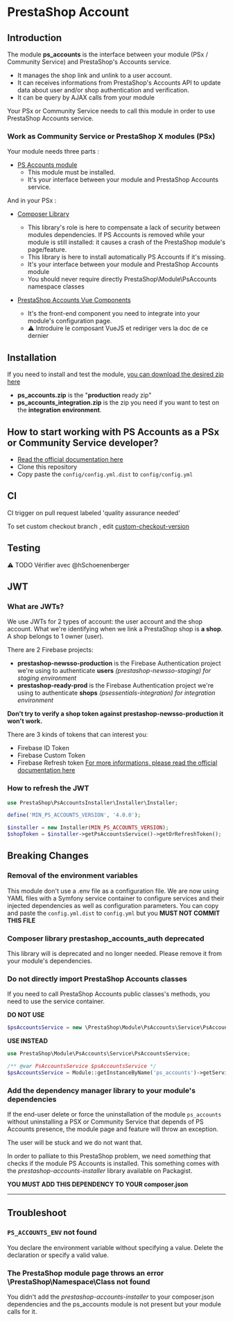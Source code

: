 # PrestaShop Account
## Introduction

The module **ps_accounts** is the interface between your module (PSx / Community Service) and PrestaShop's Accounts service.
- It manages the shop link and unlink to a user account.
- It can receives informations from PrestaShop's Accounts API to update data about user and/or shop authentication and verification.
- It can be query by AJAX calls from your module

Your PSx or Community Service needs to call this module in order to use PrestaShop Accounts service.

### Work as Community Service or PrestaShop X modules (PSx)

Your module needs three parts :

- [PS Accounts module](http://github.com/PrestaShopCorp/ps_accounts)
    - This module must be installed.
    - It's your interface between your module and PrestaShop Accounts service.
  
And in your PSx :

- [Composer Library](http://github.com/PrestaShopCorp/prestashop-accounts-installer)
    - This library's role is here to compensate a lack of security between modules dependencies. If PS Accounts is removed while your module is still installed: it causes a crash of the PrestaShop module's page/feature.
    - This library is here to install automatically PS Accounts if it's missing.
    - It's your interface between your module and PrestaShop Accounts module
    - You should never require directly PrestaShop\Module\PsAccounts namespace classes
  
- [PrestaShop Accounts Vue Components](http://github.com/PrestaShopCorp/prestashop_accounts_vue_components)
    - It's the front-end component you need to integrate into your module's configuration page.
    - :warning: Introduire le composant VueJS et rediriger vers la doc de ce dernier

## Installation

If you need to install and test the module, [you can download the desired zip here](https://github.com/PrestaShopCorp/ps_accounts/releases)
- **ps_accounts.zip** is the "**production** ready zip"
- **ps_accounts_integration.zip** is the zip you need if you want to test on the **integration environment**.

## How to start working with PS Accounts as a PSx or Community Service developer?

- [Read the official documentation here](https://devdocs.prestashop.com/1.7/modules/)
- Clone this repository
- Copy paste the `config/config.yml.dist` to `config/config.yml`

## CI

CI trigger on pull request labeled 'quality assurance needed'

To set custom checkout branch , edit [custom-checkout-version](custom-checkout-version)

## Testing
:warning: TODO Vérifier avec @hSchoenenberger

## JWT
### What are JWTs?
We use JWTs for 2 types of account: the user account and the shop account.
What we're identifying when we link a PrestaShop shop is **a shop**. A shop belongs to 1 owner (user).

There are 2 Firebase projects:
- **prestashop-newsso-production** is the Firebase Authentication project we're using to authenticate **users** _(prestashop-newsso-staging) for staging environment_
- **prestashop-ready-prod** is the Firebase Authentication project we're using to authenticate **shops** _(psessentials-integration) for integration environment_

**Don't try to verify a shop token against **prestashop-newsso-production** it won't work.**

There are 3 kinds of tokens that can interest you:
- Firebase ID Token 
- Firebase Custom Token
- Firebase Refresh token
[For more informations, please read the official documentation here](https://firebase.google.com/docs/auth/users#auth_tokens)

### How to refresh the JWT

```php
use PrestaShop\PsAccountsInstaller\Installer\Installer;

define('MIN_PS_ACCOUNTS_VERSION', '4.0.0');

$installer = new Installer(MIN_PS_ACCOUNTS_VERSION);
$shopToken = $installer->getPsAccountsService()->getOrRefreshToken();
```

## Breaking Changes
### Removal of the environment variables
This module don't use a .env file as a configuration file. We are now using YAML files with a Symfony service container to configure services and their injected dependencies as well as configuration parameters.
You can copy and paste the `config.yml.dist` to `config.yml` but you **MUST NOT COMMIT THIS FILE**

### Composer library prestashop_accounts_auth deprecated
This library will is deprecated and no longer needed.
Please remove it from your module's dependencies.

### Do not directly import PrestaShop Accounts classes
If you need to call PrestaShop Accounts public classes's methods, you need to use the service container.

**DO NOT USE**
```php
$psAccountsService = new \PrestaShop\Module\PsAccounts\Service\PsAccountsService();
```

**USE INSTEAD**
```php
use PrestaShop\Module\PsAccounts\Service\PsAccountsService;

/** @var PsAccountsService $psAccountsService */
$psAccountsService = Module::getInstanceByName('ps_accounts')->getService(PsAccountsService::class);
```

### Add the dependency manager library to your module's dependencies
If the end-user delete or force the uninstallation of the module `ps_accounts` without uninstalling a PSX or Community Service that depends of PS Accounts presence, the module page and feature will throw an exception.

The user will be stuck and we do not want that. 

In order to palliate to this PrestaShop problem, we need _something_ that checks if the module PS Accounts is installed. This something comes with the *prestashop-accounts-installer* library available on Packagist.

**YOU MUST ADD THIS DEPENDENCY TO YOUR composer.json**

---

## Troubleshoot
### `PS_ACCOUNTS_ENV` not found
You declare the environment variable without specifying a value. Delete the declaration or specify a valid value.

### The PrestaShop module page throws an error \PrestaShop\Namespace\Class not found
You didn't add the *prestashop-accounts-installer* to your composer.json dependencies and the ps_accounts module is not present but your module calls for it.
